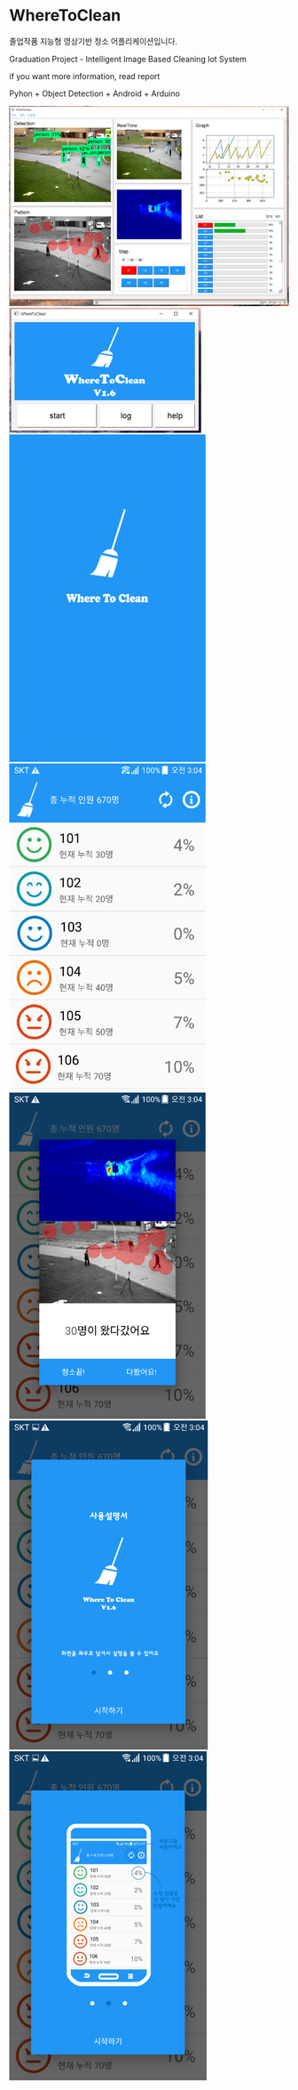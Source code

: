 # WhereToClean
졸업작품 지능형 영상기반 청소 어플리케이션입니다.

Graduation Project - Intelligent Image Based Cleaning Iot System

if you want more information, read report

Pyhon + Object Detection + Android + Arduino

![ex_screenshot](./img/1.png)
![ex_screenshot](./img/2.png)
![ex_screenshot](./img/3.png)
![ex_screenshot](./img/4.png)
![ex_screenshot](./img/5.png)
![ex_screenshot](./img/6.png)
![ex_screenshot](./img/7.png)
